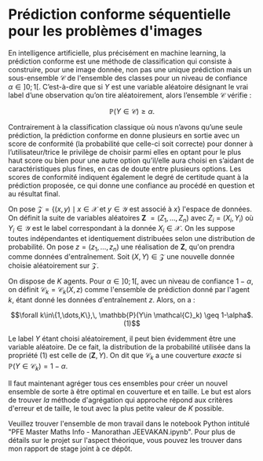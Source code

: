 # Prédiction conforme séquentielle pour les problèmes d'images

En intelligence artificielle, plus précisément en machine learning, la prédiction conforme est une méthode de classification qui consiste à construire, pour une image donnée, non pas une unique prédiction mais un sous-ensemble $\mathcal{C}$ de l'ensemble des classes pour un niveau de confiance $\alpha\in ]0;1[$. C’est-à-dire que si $Y$ est une variable aléatoire désignant le vrai label d’une observation qu’on tire aléatoirement, alors l’ensemble $\mathcal{C}$ vérifie :
```math
\mathbb{P}(Y \in \mathcal{C}) \geq \alpha.
```

Contrairement à la classification classique où nous n’avons qu’une seule prédiction, la prédiction conforme en donne plusieurs en sortie avec un score de conformité (la probabilité que celle-ci soit correcte) pour donner à l’utilisateur/trice le privilège de choisir parmi elles en optant pour le plus haut score ou bien pour une autre option qu’il/elle aura choisi en s’aidant de caractéristiques plus fines, en cas de doute entre plusieurs options. Les scores de conformité indiquent également le degré de certitude quant à la prédiction proposée, ce qui donne une confiance au procédé en question et au résultat final.

On pose $`\mathcal{Z} = \{(x,y)\mid x\in\mathcal{X} \text{ et } y\in\mathcal{Y} \text{ est associé à } x \}`$ l'espace de données. On définit la suite de variables aléatoires **Z** $`= (Z_1,\dots,Z_n)`$ avec $Z_i = (X_i,Y_i)$ où $Y_i\in\mathcal{Y}$ est le label correspondant à la donnée $X_i\in\mathcal{X}$. On les suppose toutes indépendantes et identiquement distribuées selon une distribution de probabilité. On pose $z = (z_1,\dots,z_n)$ une réalisation de **Z**, qu'on prendra comme données d'entraînement. Soit $(X,Y)\in\mathcal{Z}$ une nouvelle donnée choisie aléatoirement sur $\mathcal{Z}$.

On dispose de $K$ agents. Pour $\alpha\in]0;1[$, avec un niveau de confiance $1-\alpha$, on définit $\mathcal{C}_k=\mathcal{C}_k(X,z)$ comme l'ensemble de prédiction donné par l'agent $k$, étant donné les données d'entraînement $z$. Alors, on a : 
```math
\forall k\in\{1,\dots,K\},\, \mathbb{P}(Y\in \mathcal{C}_k) \geq 1-\alpha$.   (1)
```


Le label $Y$ étant choisi aléatoirement, il peut bien évidemment être une variable aléatoire. De ce fait, la distribution de la probabilité utilisée dans la propriété $(1)$ est celle de $($**Z**$,Y)$. On dit que $\mathcal{C}_k$ a une couverture *exacte* si $\mathbb{P}(Y\in\mathcal{C}_k)=1-\alpha$.

Il faut maintenant agréger tous ces ensembles pour créer un nouvel ensemble de sorte à être optimal en couverture et en taille. Le but est alors de trouver *la* méthode d'agrégation qui approche répond aux critères d'erreur et de taille, le tout avec la plus petite valeur de $K$ possible.

Veuillez trouver l'ensemble de mon travail dans le notebook Python intitulé "PFE Master Maths Info - Manorathan JEEVAKAN.ipynb". Pour plus de détails sur le projet sur l'aspect théorique, vous pouvez les trouver dans mon rapport de stage joint à ce dépôt.
